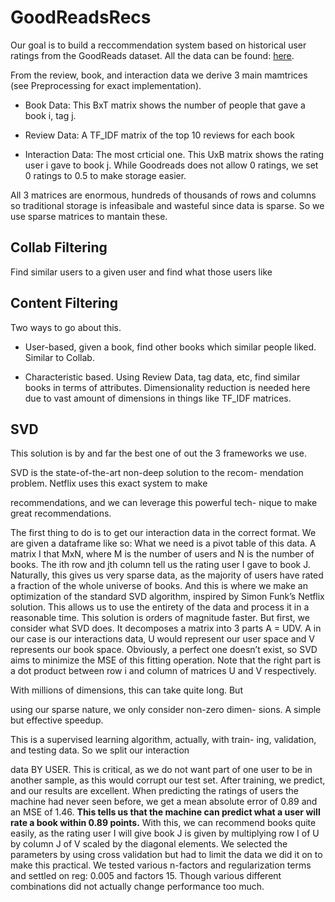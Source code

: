 # GoodReadsRecs

Our goal is to build a reccommendation system based on historical user ratings from the GoodReads dataset. All the data can be found: [here](https://sites.google.com/eng.ucsd.edu/ucsdbookgraph/home). 

From the review, book, and interaction data we derive 3 main mamtrices (see Preprocessing for exact implementation). 

* Book Data: This BxT matrix shows the number of people that gave a book i, tag j. 

* Review Data: A TF_IDF matrix of the top 10 reviews for each book

* Interaction Data: The most crticial one. This UxB matrix shows the rating user i gave to book j. While Goodreads does not allow 0 ratings, we set 0 ratings to 0.5 to make storage easier. 

All 3 matrices are enormous, hundreds of thousands of rows and columns so traditional storage is infeasibale and wasteful since data is sparse. So we use sparse matrices to mantain these. 

## Collab Filtering

Find similar users to a given user and find what those users like

## Content Filtering

Two ways to go about this.

* User-based, given a book, find other books which similar people liked. Similar to Collab. 

* Characteristic based. Using Review Data, tag data, etc, find similar books in terms of attributes. Dimensionality reduction is needed here due to vast amount of dimensions in  things like TF_IDF matrices. 

## SVD 

This solution is by and far the best one of out the 3 frameworks we use. 

SVD is the state-of-the-art non-deep solution to the recom-
mendation problem. Netflix uses this exact system to make

recommendations, and we can leverage this powerful tech-
nique to make great recommendations.

The first thing to do is to get our interaction data in the
correct format. We are given a dataframe like so:
What we need is a pivot table of this data. A matrix I that
MxN, where M is the number of users and N is the number
of books. The ith row and jth column tell us the rating user
I gave to book J.
Naturally, this gives us very sparse data, as the majority of
users have rated a fraction of the whole universe of books.
And this is where we make an optimization of the standard
SVD algorithm, inspired by Simon Funk’s Netflix solution.
This allows us to use the entirety of the data and process it in
a reasonable time. This solution is orders of magnitude faster.
But first, we consider what SVD does. It decomposes a
matrix into 3 parts A = UDV. A in our case is our interactions
data, U would represent our user space and V represents our
book space. Obviously, a perfect one doesn’t exist, so SVD
aims to minimize the MSE of this fitting operation.
Note that the right part is a dot product between row i and
column of matrices U and V respectively.

With millions of dimensions, this can take quite long. But

using our sparse nature, we only consider non-zero dimen-
sions. A simple but effective speedup.

This is a supervised learning algorithm, actually, with train-
ing, validation, and testing data. So we split our interaction

data BY USER. This is critical, as we do not want part of one
user to be in another sample, as this would corrupt our test
set. After training, we predict, and our results are excellent.
When predicting the ratings of users the machine had never
seen before, we get a mean absolute error of 0.89 and an
MSE of 1.46. **This tells us that the machine can predict what
a user will rate a book within 0.89 points.** With this, we can
recommend books quite easily, as the rating user I will give
book J is given by multiplying row I of U by column J of V
scaled by the diagonal elements.
We selected the parameters by using cross validation but had
to limit the data we did it on to make this practical. We tested
various n-factors and regularization terms and settled on reg:
0.005 and factors 15. Though various different combinations
did not actually change performance too much.

